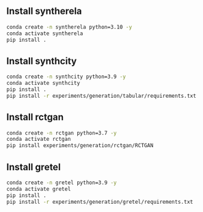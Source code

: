## Install syntherela
```bash
conda create -n syntherela python=3.10 -y
conda activate syntherela
pip install .
```

## Install synthcity
```bash
conda create -n synthcity python=3.9 -y
conda activate synthcity
pip install .
pip install -r experiments/generation/tabular/requirements.txt
```

## Install rctgan
```bash
conda create -n rctgan python=3.7 -y
conda activate rctgan
pip install experiments/generation/rctgan/RCTGAN 
```

## Install gretel
```bash
conda create -n gretel python=3.9 -y
conda activate gretel
pip install .
pip install -r experiments/generation/gretel/requirements.txt
```